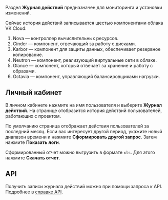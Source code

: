 Раздел **Журнал действий** предназначен для мониторинга и установки изменений.

Сейчас история действий записывается шестью компонентами облака VK Cloud:

1.  Nova — контроллер вычислительных ресурсов.
2.  Cinder — компонент, отвечающий за работу с дисками.
3.  Karbor — компонент для защиты данных, обеспечивает резервное копирование.
4.  Neutron — компонент, реализующий виртуальные сети в облаке.
5.  Glance — компонент, который отвечает за хранение и работу с образами.
6.  Octavia — компонент, управляющий балансировщиками нагрузки.

## Личный кабинет

В личном кабинете нажмите на имя пользователя и выберите **Журнал действий**. На странице отобразится история действий пользователей, работающих с проектом.

По умолчанию страница отображает действия пользователей за последний месяц. Если вас интересует другой период, укажите новый диапазон времени и нажмите **Сформировать другой запрос**. Затем нажмите **Показать логи**.

Сформированный отчет можно выгрузить в формате `xls`. Для этого нажмите **Скачать отчет**.

## API

Получить записи журнала действий можно при помощи запроса к API. Подробнее в [справке API](../../../../additionals/api/actionslogs).
